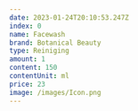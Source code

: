 ```yaml
---
date: 2023-01-24T20:10:53.247Z
index: 0
name: Facewash
brand: Botanical Beauty
type: Reiniging
amount: 1
content: 150
contentUnit: ml
price: 23
image: /images/Icon.png
---
```

